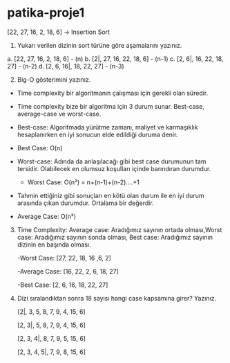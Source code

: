 # patika-proje1


[22, 27, 16, 2, 18, 6] -> Insertion Sort

1.	Yukarı verilen dizinin sort türüne göre aşamalarını yazınız.

a.	[22, 27, 16, 2, 18, 6] - (n)
b.	[2|, 27, 16, 22, 18, 6] - (n-1)
c.	[2, 6|, 16, 22, 18, 27] - (n-2)
d.	[2, 6, 16|, 18, 22, 27] - (n-3)


2.  Big-O gösterimini yazınız.

 - Time complexity bir algoritmanın çalışması için gerekli olan süredir.
 - Time complexity bize bir algoritma için 3 durum sunar. Best-case, average-case ve worst-case.
 
  - Best-case: Algoritmada yürütme zamanı, maliyet ve karmaşıklık hesaplanırken en iyi sonucun elde edildiği duruma denir.
 
   - Best Case: O(n)

 - Worst-case: Adında da anlaşılacağı gibi best case durumunun tam tersidir. Olabilecek en olumsuz koşulları içinde barındıran durumdur.
  
   - Worst Case: O(n²) = n+(n-1)+(n-2)....+1
    
 - Tahmin ettiğiniz gibi sonuçları en kötü olan durum ile en iyi durum arasında çıkan durumdur. Ortalama bir değerdir.
    
  -  Average Case: O(n²)


3.  Time Complexity: Average case: Aradığımız sayının ortada olması,Worst case: Aradığımız sayının sonda olması, Best case: Aradığımız sayının dizinin en başında olması.

    -Worst Case: [27, 22, 18, 16 ,6, 2]
    
    -Average Case: [16, 22, 2, 6, 18, 27]

    -Best Case: [2, 6, 16, 18, 22, 27]

4. Dizi sıralandıktan sonra 18 sayısı hangi case kapsamına girer? Yazınız.


    [2|, 3, 5, 8, 7, 9, 4, 15, 6]

    [2, 3|, 5, 8, 7, 9, 4, 15, 6]

    [2, 3, 4|, 8, 7, 9, 5, 15, 6]

    [2, 3, 4, 5|, 7, 9, 8, 15, 6]






